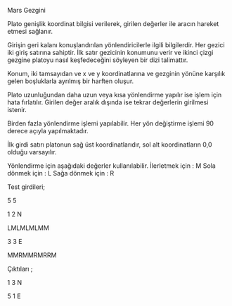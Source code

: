 Mars Gezgini

Plato genişlik koordinat bilgisi verilerek,  girilen değerler ile aracın hareket etmesi sağlanır. 

Girişin geri kalanı konuşlandırılan yönlendiricilerle ilgili bilgilerdir. Her gezici iki giriş satırına sahiptir. İlk satır gezicinin konumunu verir ve ikinci çizgi gezgine platoyu nasıl keşfedeceğini söyleyen bir dizi talimattır.
 
Konum, iki tamsayıdan ve x ve y koordinatlarına ve gezginin yönüne karşılık gelen boşluklarla ayrılmış bir harften oluşur.

Plato uzunluğundan daha uzun veya kısa yönlendirme yapılır ise işlem için hata fırlatılır.
Girilen değer aralık dışında ise tekrar değerlerin girilmesi istenir.

Birden fazla yönlendirme işlemi yapılabilir. 
Her yön değiştirme işlemi 90 derece açıyla yapılmaktadır.

İlk girdi satırı platonun sağ üst koordinatlarıdır, sol alt koordinatların 0,0 olduğu varsayılır.

Yönlendirme için aşağıdaki değerler kullanılabilir.
İlerletmek için : M
Sola dönmek için : L
Sağa dönmek için : R

Test girdileri;

5 5

1 2 N

LMLMLMLMM

3 3 E

MMRMMRMRRM

Çıktıları ;

1 3 N

5 1 E
